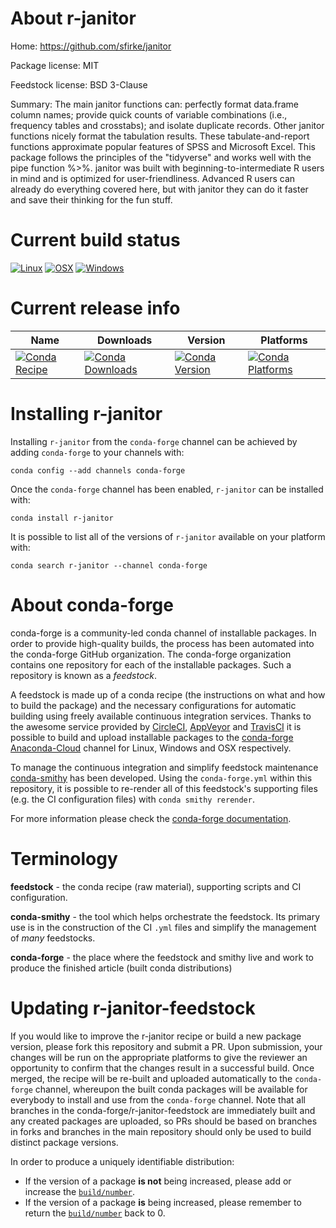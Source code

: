 About r-janitor
===============

Home: https://github.com/sfirke/janitor

Package license: MIT

Feedstock license: BSD 3-Clause

Summary: The main janitor functions can: perfectly format data.frame column names; provide quick counts of variable combinations (i.e., frequency tables and crosstabs); and isolate duplicate records. Other janitor functions nicely format the tabulation results. These tabulate-and-report functions approximate popular features of SPSS and Microsoft Excel. This package follows the principles of the "tidyverse" and works well with the pipe function %>%. janitor was built with beginning-to-intermediate R users in mind and is optimized for user-friendliness. Advanced R users can already do everything covered here, but with janitor they can do it faster and save their thinking for the fun stuff.



Current build status
====================

[![Linux](https://img.shields.io/circleci/project/github/conda-forge/r-janitor-feedstock/master.svg?label=Linux)](https://circleci.com/gh/conda-forge/r-janitor-feedstock)
[![OSX](https://img.shields.io/travis/conda-forge/r-janitor-feedstock/master.svg?label=macOS)](https://travis-ci.org/conda-forge/r-janitor-feedstock)
[![Windows](https://img.shields.io/appveyor/ci/conda-forge/r-janitor-feedstock/master.svg?label=Windows)](https://ci.appveyor.com/project/conda-forge/r-janitor-feedstock/branch/master)

Current release info
====================

| Name | Downloads | Version | Platforms |
| --- | --- | --- | --- |
| [![Conda Recipe](https://img.shields.io/badge/recipe-r--janitor-green.svg)](https://anaconda.org/conda-forge/r-janitor) | [![Conda Downloads](https://img.shields.io/conda/dn/conda-forge/r-janitor.svg)](https://anaconda.org/conda-forge/r-janitor) | [![Conda Version](https://img.shields.io/conda/vn/conda-forge/r-janitor.svg)](https://anaconda.org/conda-forge/r-janitor) | [![Conda Platforms](https://img.shields.io/conda/pn/conda-forge/r-janitor.svg)](https://anaconda.org/conda-forge/r-janitor) |

Installing r-janitor
====================

Installing `r-janitor` from the `conda-forge` channel can be achieved by adding `conda-forge` to your channels with:

```
conda config --add channels conda-forge
```

Once the `conda-forge` channel has been enabled, `r-janitor` can be installed with:

```
conda install r-janitor
```

It is possible to list all of the versions of `r-janitor` available on your platform with:

```
conda search r-janitor --channel conda-forge
```


About conda-forge
=================

conda-forge is a community-led conda channel of installable packages.
In order to provide high-quality builds, the process has been automated into the
conda-forge GitHub organization. The conda-forge organization contains one repository
for each of the installable packages. Such a repository is known as a *feedstock*.

A feedstock is made up of a conda recipe (the instructions on what and how to build
the package) and the necessary configurations for automatic building using freely
available continuous integration services. Thanks to the awesome service provided by
[CircleCI](https://circleci.com/), [AppVeyor](http://www.appveyor.com/)
and [TravisCI](https://travis-ci.org/) it is possible to build and upload installable
packages to the [conda-forge](https://anaconda.org/conda-forge)
[Anaconda-Cloud](http://docs.anaconda.org/) channel for Linux, Windows and OSX respectively.

To manage the continuous integration and simplify feedstock maintenance
[conda-smithy](http://github.com/conda-forge/conda-smithy) has been developed.
Using the ``conda-forge.yml`` within this repository, it is possible to re-render all of
this feedstock's supporting files (e.g. the CI configuration files) with ``conda smithy rerender``.

For more information please check the [conda-forge documentation](https://conda-forge.org/docs/).

Terminology
===========

**feedstock** - the conda recipe (raw material), supporting scripts and CI configuration.

**conda-smithy** - the tool which helps orchestrate the feedstock.
                   Its primary use is in the construction of the CI ``.yml`` files
                   and simplify the management of *many* feedstocks.

**conda-forge** - the place where the feedstock and smithy live and work to
                  produce the finished article (built conda distributions)


Updating r-janitor-feedstock
============================

If you would like to improve the r-janitor recipe or build a new
package version, please fork this repository and submit a PR. Upon submission,
your changes will be run on the appropriate platforms to give the reviewer an
opportunity to confirm that the changes result in a successful build. Once
merged, the recipe will be re-built and uploaded automatically to the
`conda-forge` channel, whereupon the built conda packages will be available for
everybody to install and use from the `conda-forge` channel.
Note that all branches in the conda-forge/r-janitor-feedstock are
immediately built and any created packages are uploaded, so PRs should be based
on branches in forks and branches in the main repository should only be used to
build distinct package versions.

In order to produce a uniquely identifiable distribution:
 * If the version of a package **is not** being increased, please add or increase
   the [``build/number``](http://conda.pydata.org/docs/building/meta-yaml.html#build-number-and-string).
 * If the version of a package **is** being increased, please remember to return
   the [``build/number``](http://conda.pydata.org/docs/building/meta-yaml.html#build-number-and-string)
   back to 0.